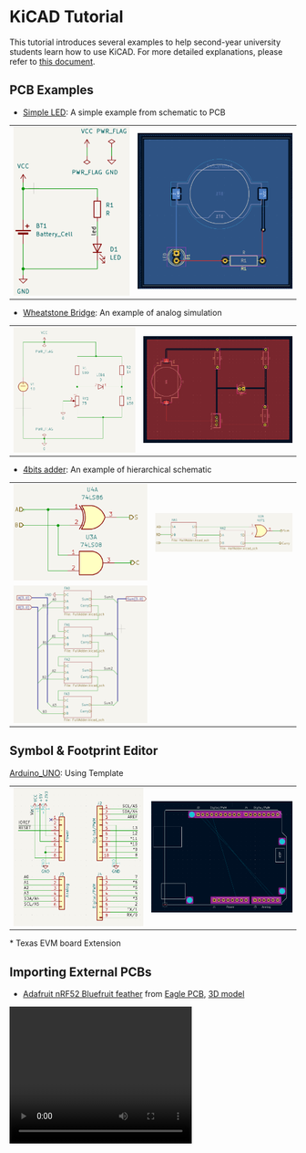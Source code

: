 # KiCAD Tutorial
This tutorial introduces several examples to help second-year university students learn how to use KiCAD. For more detailed explanations, please refer to [this document](https://docs.google.com/document/d/1ExvIu8tnpRs45NydWLtySDykhyoZ8oFFZSsFo3mHvT8/edit?tab=t.0#heading=h.j3pbzu6m0ixx).

## PCB Examples
* [Simple LED](./Simple_LED/): A simple example from schematic to PCB  
<table>
    <tr>
        <td><img src="images/Simple_LED_schematic.png" alt="Simple_LED_schematic" height="50%"></td>
        <td><img src="images/Simple_LED_PCB.png" alt="Simple_LED_PCB" height="50%"></td>
    </tr>
</table>  

* [Wheatstone Bridge](./WheatstoneBridge/): An example of analog simulation 
<table>
    <tr>
        <td><img src="images/WheatstoneBridge_schematic.png" alt="Wheatstone Bridge Schematic" height="50%"></td>
        <td><img src="images/WheatstoneBridge_PCB.png" alt="Wheatstone Bridge PCB" height="50%"></td>
    </tr>
</table>

* [4bits adder](./4bitsFullAdder/): An example of hierarchical schematic  
<table>
    <tr>
        <td><img src="images/1bitHalfAdder.png" alt="1bit half adder Schematic" height="50%"></td>
        <td><img src="images/1bitFullAdder.png" alt="1bit full adder Schematic" height="50%"></td>
    </tr>
    </tr>
        <td><img src="images/4bitsFullAdder.png" alt="4bits adder Schematic" height="50%"></td>
    </tr>
</table>

## Symbol & Footprint Editor  
[Arduino_UNO](./Arduino_UNO/): Using Template  
<table>
    <tr>
        <td><img src="images/Arduino_UNO_Symbol.png" alt="Arduino_UNO Symbol" height="50%"></td>
        <td><img src="images/Arduino_UNO_Footprint.png" alt="Arduino_UNO Footprint" heigth="50%"></td>
    </tr>
</table>
* Texas EVM board Extension

## Importing External PCBs
* [Adafruit nRF52 Bluefruit feather](./Adafruit_nRF52_Bluefruit/) from [Eagle PCB](https://github.com/adafruit/Adafruit-nRF52-Bluefruit-Feather-PCB), [3D model](https://github.com/adafruit/Adafruit_CAD_Parts/tree/main/4062%20nRF52840%20Feather)  
<video width="320" height="240" controls autoplay>
    <source src="videos/circuitpython_4062-nRF52830-Feather.mp4" type="video/mp4">
    Your browser does not support the video tag.
</video>
